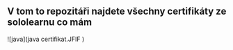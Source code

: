 ## V tom to repozitáři najdete všechny certifikáty ze sololearnu co mám
![java](java certifikat.JFIF
)
